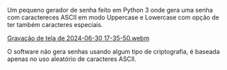 Um pequeno gerador de senha feito em Python 3 onde gera uma senha com caractereces ASCII em modo Uppercase e Lowercase com opção de ter também caracteres especiais.

[Gravação de tela de 2024-06-30 17-35-50.webm](https://github.com/Xic-I/Gerador-de-Senha/assets/125236860/eca00ffd-33c1-4845-884f-320dcdcc7939)

O software não gera senhas usando algum tipo de criptografia, é baseada apenas no uso aleatório de caracteres ASCII.
